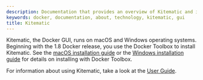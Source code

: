 ```yaml
---
description: Documentation that provides an overview of Kitematic and installation instructions
keywords: docker, documentation, about, technology, kitematic, gui
title: Kitematic
---
```


Kitematic, the Docker GUI, runs on macOS and Windows operating systems. Beginning with the 1.8 Docker release, you use the Docker Toolbox to install Kitematic.  See the [macOS installation guide](/docker-for-mac/) or the [Windows installation guide](/docker-for-windows/) for details on installing with Docker Toolbox.

For information about using Kitematic, take a look at the [User Guide](userguide.md).